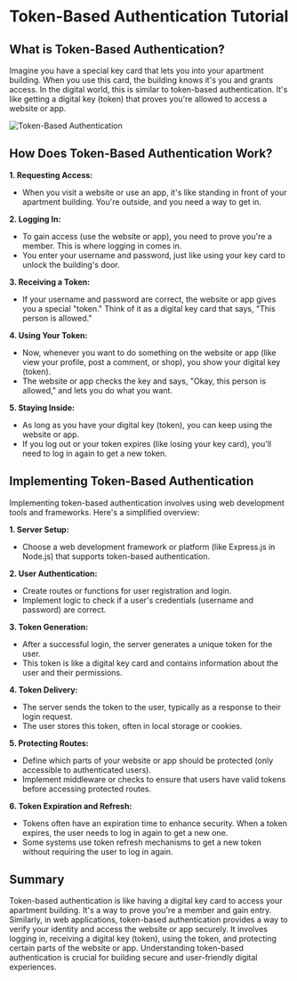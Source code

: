 # Token-Based Authentication Tutorial

## What is Token-Based Authentication?

Imagine you have a special key card that lets you into your apartment building. When you use this card, the building knows it's you and grants access. In the digital world, this is similar to token-based authentication. It's like getting a digital key (token) that proves you're allowed to access a website or app.

![Token-Based Authentication](../Assets/TokenBasedAuthentication.jpg)

## How Does Token-Based Authentication Work?

**1. Requesting Access:**
   - When you visit a website or use an app, it's like standing in front of your apartment building. You're outside, and you need a way to get in.

**2. Logging In:**
   - To gain access (use the website or app), you need to prove you're a member. This is where logging in comes in.
   - You enter your username and password, just like using your key card to unlock the building's door.

**3. Receiving a Token:**
   - If your username and password are correct, the website or app gives you a special "token." Think of it as a digital key card that says, "This person is allowed."

**4. Using Your Token:**
   - Now, whenever you want to do something on the website or app (like view your profile, post a comment, or shop), you show your digital key (token).
   - The website or app checks the key and says, "Okay, this person is allowed," and lets you do what you want.

**5. Staying Inside:**
   - As long as you have your digital key (token), you can keep using the website or app.
   - If you log out or your token expires (like losing your key card), you'll need to log in again to get a new token.

## Implementing Token-Based Authentication

Implementing token-based authentication involves using web development tools and frameworks. Here's a simplified overview:

**1. Server Setup:**
   - Choose a web development framework or platform (like Express.js in Node.js) that supports token-based authentication.

**2. User Authentication:**
   - Create routes or functions for user registration and login.
   - Implement logic to check if a user's credentials (username and password) are correct.

**3. Token Generation:**
   - After a successful login, the server generates a unique token for the user.
   - This token is like a digital key card and contains information about the user and their permissions.

**4. Token Delivery:**
   - The server sends the token to the user, typically as a response to their login request.
   - The user stores this token, often in local storage or cookies.

**5. Protecting Routes:**
   - Define which parts of your website or app should be protected (only accessible to authenticated users).
   - Implement middleware or checks to ensure that users have valid tokens before accessing protected routes.

**6. Token Expiration and Refresh:**
   - Tokens often have an expiration time to enhance security. When a token expires, the user needs to log in again to get a new one.
   - Some systems use token refresh mechanisms to get a new token without requiring the user to log in again.

## Summary

Token-based authentication is like having a digital key card to access your apartment building. It's a way to prove you're a member and gain entry. Similarly, in web applications, token-based authentication provides a way to verify your identity and access the website or app securely. It involves logging in, receiving a digital key (token), using the token, and protecting certain parts of the website or app. Understanding token-based authentication is crucial for building secure and user-friendly digital experiences.